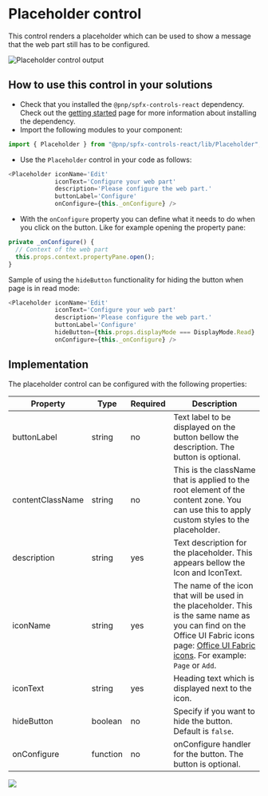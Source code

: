 # Placeholder control

This control renders a placeholder which can be used to show a message that the web part still has to be configured.

![Placeholder control output](../assets/Placeholder.png)

## How to use this control in your solutions

- Check that you installed the `@pnp/spfx-controls-react` dependency. Check out the [getting started](../#getting-started) page for more information about installing the dependency.
- Import the following modules to your component:

```TypeScript
import { Placeholder } from "@pnp/spfx-controls-react/lib/Placeholder";
```

- Use the `Placeholder` control in your code as follows:

```TypeScript
<Placeholder iconName='Edit'
             iconText='Configure your web part'
             description='Please configure the web part.'
             buttonLabel='Configure'
             onConfigure={this._onConfigure} />
```

- With the `onConfigure` property you can define what it needs to do when you click on the button. Like for example opening the property pane:

```typescript
private _onConfigure() {
  // Context of the web part
  this.props.context.propertyPane.open();
}
```

Sample of using the `hideButton` functionality for hiding the button when page is in read mode:

```TypeScript
<Placeholder iconName='Edit'
             iconText='Configure your web part'
             description='Please configure the web part.'
             buttonLabel='Configure'
             hideButton={this.props.displayMode === DisplayMode.Read}
             onConfigure={this._onConfigure} />
```

## Implementation

The placeholder control can be configured with the following properties:

| Property | Type | Required | Description |
| ---- | ---- | ---- | ---- |
| buttonLabel | string | no | Text label to be displayed on the button bellow the description. The button is optional. |
| contentClassName | string | no | This is the className that is applied to the root element of the content zone. You can use this to apply custom styles to the placeholder. |
| description | string | yes | Text description for the placeholder. This appears bellow the Icon and IconText. |
| iconName | string | yes | The name of the icon that will be used in the placeholder. This is the same name as you can find on the Office UI Fabric icons page: [Office UI Fabric icons](https://dev.office.com/fabric#/styles/icons). For example: `Page` or `Add`. |
| iconText | string | yes | Heading text which is displayed next to the icon. |
| hideButton | boolean | no | Specify if you want to hide the button. Default is `false`. |
| onConfigure | function | no | onConfigure handler for the button. The button is optional. |

![](https://telemetry.sharepointpnp.com/sp-dev-fx-controls-react/wiki/controls/Placeholder)
